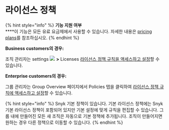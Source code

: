 # 라이선스 정책

{% hint style="info" %}
**기능 지원 여부**\
****이 기능은 모든 유료 요금제에서 사용할 수 있습니다. 자세한 내용은 [pricing plans](https://snyk.io/plans/)를 참조하십시오.
{% endhint %}

**Business customers의 경우:**

조직 관리자는 settings ![](../../../.gitbook/assets/cog\_icon.png) **>** Licenses [라이선스 정책 규칙을 액세스하고 설정](setting-a-license-policy.md)할 수 있습니다.

**Enterprise customers의 경우:**

그룹 관리자는 Group Overview 페이지에서 Policies 탭을 클릭하여 [라이선스 정책 규칙에 액세스하고 설정](setting-a-license-policy.md)할 수 있습니다.

{% hint style="info" %}
Snyk 기본 정책이 있습니다. 기본 라이선스 정책에는 Snyk 기본 라이선스 정책이 포함되어 있지만 기본 설정에 맞게 규칙을 편집할 수 있습니다. 그룹 내에 만들어진 모든 새 조직은 자동으로 기본 정책에 추가됩니다. 조직이 만들어지면 원하는 경우 다른 정책으로 이동할 수 있습니다.
{% endhint %}
